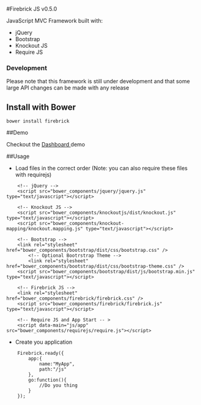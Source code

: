 #Firebrick JS v0.5.0

JavaScript MVC Framework built with:

* jQuery
* Bootstrap
* Knockout JS
* Require JS

### Development
Please note that this framework is still under development and that some large API changes can be made with any release

## Install with Bower
```
bower install firebrick
```

##Demo

Checkout the [Dashboard ](http://demo.firebrickjs.com) demo

##Usage

* Load files in the correct order (Note: you can also require these files with requirejs)
```
	<!-- jQuery -->
	<script src="bower_components/jquery/jquery.js" type="text/javascript"></script>

	<!-- Knockout JS -->
	<script src="bower_components/knockoutjs/dist/knockout.js" type="text/javascript"></script>
	<script src="bower_components/knockout-mapping/knockout.mapping.js" type="text/javascript"></script>
	
	<!-- Bootstrap -->
	<link rel="stylesheet" href="bower_components/bootstrap/dist/css/bootstrap.css" />
		<!-- Optional Bootrstrap Theme --> 
		<link rel="stylesheet" href="bower_components/bootstrap/dist/css/bootstrap-theme.css" />
	<script src="bower_components/bootstrap/dist/js/bootstrap.min.js" type="text/javascript"></script>
	
	<!-- Firebrick JS -->
	<link rel="stylesheet" href="bower_components/firebrick/firebrick.css" />
	<script src="bower_components/firebrick/firebrick.js" type="text/javascript"></script>
	
	<!-- Require JS and App Start -- >
	<script data-main="js/app" src="bower_components/requirejs/require.js"></script>
```
* Create you application
```
	Firebrick.ready({
		app:{
			name:"MyApp",
			path:"/js"
		},
		go:function(){
			//Do you thing
		}
	});
```
